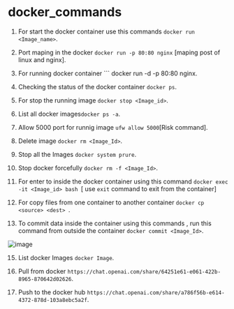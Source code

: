 # docker_commands

1. For start the docker container use this commands ``` docker run <Image_name> ```.
   
2. Port maping in the docker ``` docker run -p 80:80 nginx ``` [maping post of linux and nginx].
   
3. For running docker container ``` docker run -d -p 80:80 nginx.
   
4. Checking the status of the docker container ```docker ps```.

5. For stop the running image ```docker stop <Image_id>```.

6. List all docker images```docker ps -a```.

7. Allow 5000 port for runnig image ```ufw allow 5000```[Risk command].

8. Delete image ```docker rm <Image_Id>```.

9. Stop all the Images ``` docker system prure ```.

10. Stop docker forcefully ```docker rm -f <Image_Id>```.

11. For enter to inside the docker container using this command ```docker exec -it <Image_id> bash ```[ use ```exit``` command to exit from the container]

12. For copy files from one container to another container ```docker cp <source> <dest> ```.

13. To commit data inside the container using this commands , run this command from outside the container ```docker commit <Image_Id>```.

![image](https://github.com/VaibhavDabral11/docker_commands/assets/116658648/a60f8c40-978b-4562-b6b4-3685bc21e880)


15. List docker Images ```docker Image```.

16. Pull from docker ``` https://chat.openai.com/share/64251e61-e061-422b-8965-870642d02626 ```.

17. Push to the docker hub ``` https://chat.openai.com/share/a786f56b-e614-4372-878d-103a8ebc5a2f ```.
